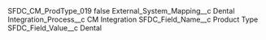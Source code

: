 <?xml version="1.0" encoding="UTF-8"?>
<CustomMetadata xmlns="http://soap.sforce.com/2006/04/metadata" xmlns:xsi="http://www.w3.org/2001/XMLSchema-instance" xmlns:xsd="http://www.w3.org/2001/XMLSchema">
    <label>SFDC_CM_ProdType_019</label>
    <protected>false</protected>
    <values>
        <field>External_System_Mapping__c</field>
        <value xsi:type="xsd:string">Dental</value>
    </values>
    <values>
        <field>Integration_Process__c</field>
        <value xsi:type="xsd:string">CM Integration</value>
    </values>
    <values>
        <field>SFDC_Field_Name__c</field>
        <value xsi:type="xsd:string">Product Type</value>
    </values>
    <values>
        <field>SFDC_Field_Value__c</field>
        <value xsi:type="xsd:string">Dental</value>
    </values>
</CustomMetadata>
